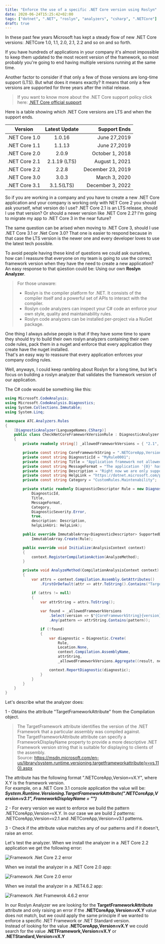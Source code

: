 ```yaml
---
title: "Enforce the use of a specific .NET Core version using Roslyn"
date: 2020-06-24T15:25:42+02:00
tags: ["dotnet", ".NET", "roslyn", "analyzers", "csharp", ".NETCore"]
draft: true
---
```


In these past few years Microsoft has kept a steady flow of new .NET Core versions: .NETCore 1.0, 1.1, 2.0, 2.1, 2.2 and so on and so forth.   

If you have hundreds of applications in your company it's almost impossible to keep them updated to the most recent version of the framework, so most probably you're going to end  having multiple versions running at the same time.   

Another factor to consider if that only a few of those versions are long-time support (LTS). But what does it means exactly?  It means that only a few versions are supported for three years after the initial release.

> If you want to know more about the .NET Core support policy click here: [.NET Core official support](https://dotnet.microsoft.com/platform/support/policy/dotnet-core)

Here is a table showing which .NET Core versions are LTS and when the support ends.

| Version        | Latest Update           | Support Ends  |
| ------------- |:-------------:| -----:|
| .NET Core 1.0     | 1.0.16 | June 27,2019 |
| .NET Core 1.1     | 1.1.13 | June 27,2019 |
| .NET Core 2.0     | 2.0.9 | October 1, 2018 |
| .NET Core 2.1     | 2.1.19 (LTS) | August 1, 2021 |
| .NET Core 2.2     | 2.2.8 | December 23, 2019 |
| .NET Core 3.0     | 3.0.3 | March 3, 2020 |
| .NET Core 3.1     | 3.1.5(LTS) | December 3, 2022 |


So if you are working in a company and you have to create a new .NET Core application and your company is working only with NET Core 2 you should ask yourself, what version do I use? .NET Core 2.1 is an LTS release, should I use that version? Or should a newer version like .NET Core 2.2? I'm going to migrate my app to .NET Core 3 in the near future?

The same question can be arised when moving to .NET Core 3, should I use .NET Core 3.1 or .Net Core 3.0? That one is easier to respond because in that case the LTS version is the newer one and every developer loves to use the latest tech possible.

To avoid people having these kind of questions we could ask ourselves, how can I reassure that everyone on my team is going to use the correct framework version when they have the need to create a new application?  
An easy response to that qüestion could be: Using our own **Roslyn Analyzer**. 

>  For those unaware:
>- Roslyn is the compiler platform for .NET. It consists of the compiler itself and a powerful set of APIs to interact with the compiler.  
> - Roslyn code analyzers can inspect your C# code an enforce your own style, quality and maintainability rules. 
> - Roslyn code analyzers can be installed per-project via a NuGet package.  

One thing I always advise people is that if they have some time to spare they should try to build their own roslyn analyzers containing their own code rules, pack them in a nuget and enforce that every application they create have the nuget installed.  
That's an easy way to reassure that every application enforces your company coding rules.

Well, anyways, I could keep rambling about Roslyn for a long time, but let's focus on building a roslyn analyzer that validates the framework version of our application.

The C# code would be something like this:
  

```csharp
using Microsoft.CodeAnalysis;
using Microsoft.CodeAnalysis.Diagnostics;
using System.Collections.Immutable;
using System.Linq;

namespace ATC.Analyzers.Rules
{
    [DiagnosticAnalyzer(LanguageNames.CSharp)]
    public class CheckNetCoreFrameworkVersionRule : DiagnosticAnalyzer
    {
        private readonly string[] _allowedFrameworkVersions = { "2.1", "3.1" };

        private const string CoreFrameworkString = ".NETCoreApp,Version=v";
        private const string DiagnosticId = "MyRule0001";
        private const string Title = "Application framework not allowed" ;
        private const string MessageFormat = "The application '{0}' has the attribute: '{1}', that does not match with the supported framework versions: '{2}'";
        private const string Description = "Right now we are only supporting applications targeting a LTS .NETCore version.";
        private const string HelpLink = "https://dotnet.microsoft.com/platform/support/policy/dotnet-core";
        private const string Category = "CustomRules.Maintenability";

        private static readonly DiagnosticDescriptor Rule = new DiagnosticDescriptor(
            DiagnosticId,
            Title,
            MessageFormat,
            Category,
            DiagnosticSeverity.Error, 
            true,
            description: Description,
            helpLinkUri: HelpLink);

        public override ImmutableArray<DiagnosticDescriptor> SupportedDiagnostics => 
            ImmutableArray.Create(Rule);

        public override void Initialize(AnalysisContext context)
        {
            context.RegisterCompilationAction(AnalyzeMethod);
        }

        private void AnalyzeMethod(CompilationAnalysisContext context)
        {
            var attrs = context.Compilation.Assembly.GetAttributes()
                .FirstOrDefault(attr => attr.ToString().Contains("TargetFrameworkAttribute"));

            if (attrs != null)
            {
                var attrString = attrs.ToString();
                
                var found = _allowedFrameworkVersions
                    .Select(version => $"{CoreFrameworkString}{version}")
                    .Any(pattern => attrString.Contains(pattern));

                if (!found)
                {
                    var diagnostic = Diagnostic.Create(
                        Rule,
                        Location.None,
                        context.Compilation.AssemblyName,
                        attrString,
                        _allowedFrameworkVersions.Aggregate((result, next) => $"{next}, {result}"));

                    context.ReportDiagnostic(diagnostic);
                }
            }
        }
    }
}
```

Let's describe what the analyzer does:

1 - Obtains the attribute "TargetFrameworkAttribute" from the Compilation object.
   
> The TargetFramework attribute identifies the version of the .NET Framework that a particular assembly was compiled against.  
The TargetFrameworkAttribute attribute can specify a FrameworkDisplayName property to provide a more descriptive .NET Framework version string that is suitable for displaying to clients of the assembly.   
Source: https://msdn.microsoft.com/en-us/library/system.runtime.versioning.targetframeworkattribute(v=vs.110).aspx
  
The attribute has the following format ".NETCoreApp,Version=vX.Y", where X.Y is the framework version.  
For example, on a .NET Core 3.1 console application the value will be: 
_**System.Runtime.Versioning.TargetFrameworkAttribute(".NETCoreApp,Version=v3.1", FrameworkDisplayName = "")**_
  
2 - For every version we want to enforce we build the pattern .NETCoreApp,Version=vX.Y. In our case we are build 2 patterns: .NETCoreApp,Version=v2.1 and .NETCoreApp,Version=v3.1 patterns.  

3 - Check if the attribute value matches any of our patterns and if it doesn't, raise an error.
  
Let's test the analyzer. When we install the analyzer in a .NET Core 2.2 application we get the following error:

![Framework .Net Core 2.2 error](/img/roslyn-framework-error-netcore22.png)

When we install the analyzer in a .NET Core 2.0 app:

![Framework .Net Core 2.0 error](/img/roslyn-framework-error-netcore20.PNG)

When we install the analyzer in a .NET4.6.2 app:

![Framework .Net Framewrok 4.6.2 error](/img/roslyn-framework-error-net462.PNG)


In our Roslyn Analyzer we are looking for the **TargetFrameworkAttribute** attribute and only raising an error if the  **.NETCoreApp,Version=vX.Y** value does not match, but we could apply the same principle if we wanted to enforce a specific .NET Framework or .NET Standard version.  
Instead of looking for the value **.NETCoreApp,Version=vX.Y** we could search for the value **.NETFramework,Version=vX.Y** or **.NETStandard,Version=vX.Y**



